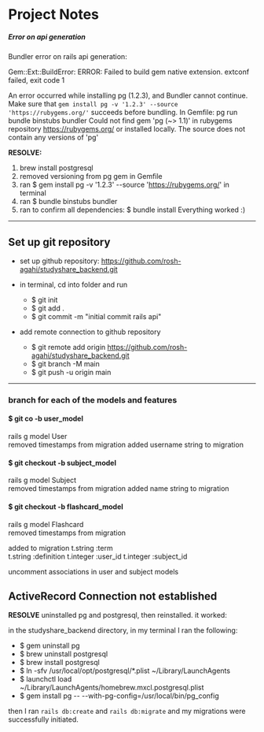 # Project Notes

##### Error on api generation

Bundler error on rails api generation:

Gem::Ext::BuildError: ERROR: Failed to build gem native extension.
extconf failed, exit code 1

An error occurred while installing pg (1.2.3), and Bundler cannot
continue.
Make sure that `gem install pg -v '1.2.3' --source 'https://rubygems.org/'`
succeeds before bundling.
In Gemfile:
  pg
         run  bundle binstubs bundler
Could not find gem 'pg (~> 1.1)' in rubygems repository https://rubygems.org/ or
installed locally.
The source does not contain any versions of 'pg'

**RESOLVE:**
1. brew install postgresql
2. removed versioning from pg gem in Gemfile
3. ran $ gem install pg -v '1.2.3' --source 'https://rubygems.org/' in terminal
4. ran $ bundle binstubs bundler
5. ran to confirm all dependencies:  $ bundle install
Everything worked :)

--------------------------------

## Set up git repository
* set up github repository: https://github.com/rosh-agahi/studyshare_backend.git

* in terminal, cd into folder and run
  * $ git init
  * $ git add .
  * $ git commit -m "initial commit rails api"

* add remote connection to github repository
  * $ git remote add origin https://github.com/rosh-agahi/studyshare_backend.git
  * $ git branch -M main
  * $ git push -u origin main

--------------
### branch for each of the models and features

#### **$ git co -b user_model**
rails g model User  
removed timestamps from migration
added username string to migration

#### **$ git checkout -b subject_model**
rails g model Subject  
removed timestamps from migration
added name string to migration

#### **$ git checkout -b flashcard_model**
rails g model Flashcard  
removed timestamps from migration

added to migration
t.string :term  
t.string :definition
t.integer :user_id
t.integer :subject_id

uncomment associations in user and subject models

## ActiveRecord Connection not established
**RESOLVE**
uninstalled pg and postgresql, then reinstalled. it worked:

in the studyshare_backend directory, in my terminal I ran the following:
* $ gem uninstall pg
* $ brew uninstall postgresql
* $ brew install postgresql
* $ ln -sfv /usr/local/opt/postgresql/*.plist ~/Library/LaunchAgents
* $ launchctl load ~/Library/LaunchAgents/homebrew.mxcl.postgresql.plist
* $ gem install pg -- --with-pg-config=/usr/local/bin/pg_config

then I ran ```rails db:create``` and ```rails db:migrate``` and my migrations were successfully initiated.
